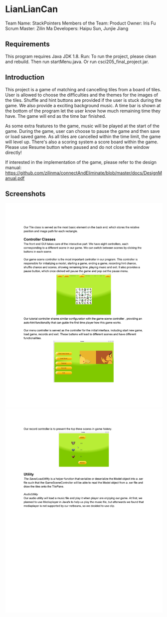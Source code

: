 # LianLianCan
Team Name: StackPointers
Members of the Team: 
Product Owner: Iris Fu
Scrum Master: Zilin Ma
Developers: Haipu Sun, Junjie Jiang
## Requirements 
This program requires Java JDK 1.8. 
Run: To run the project, please clean and rebuild. Then run startMenu.java. Or
run csci205_final_project.jar.
## Introduction
This project is a game of matching and cancelling tiles from a board of tiles. 
User is allowed to choose the difficulties and the themes for the images of the 
tiles. Shuffle and hint buttons are provided if the user is stuck during the 
game. We also provide a exciting background music. A time bar is shown at the 
bottom of the program let the user know how much remaining time they have. The 
game will end as the time bar finished. 

As some extra features to the game, music will be played at the start of the 
game. During the game, user can choose to pause the game and then save or load 
saved game. As all tiles are cancelled within the time limit, the game will 
level up. There's also a scoring system a score board within the game. Please 
use Resume button when paused and do not close the window directly!

If interested in the implementation of the game, please refer to the design 
manual: 
https://github.com/zilinma/connectAndEliminate/blob/master/docs/DesignManual.pdf

## Screenshots
![Tittle](https://github.com/zilinma/connectAndEliminate/blob/master/src/image/tittle.png)
![Rankings](https://github.com/zilinma/connectAndEliminate/blob/master/src/image/rankings.png)
